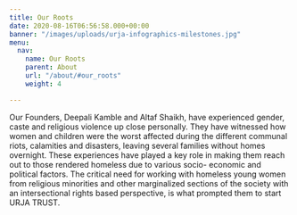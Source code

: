 ```yaml
---
title: Our Roots
date: 2020-08-16T06:56:58.000+00:00
banner: "/images/uploads/urja-infographics-milestones.jpg"
menu:
  nav:
    name: Our Roots
    parent: About
    url: "/about/#our_roots"
    weight: 4

---
```


Our Founders, Deepali Kamble and Altaf Shaikh, have experienced gender, caste and religious violence up close personally. They have witnessed how women and children were the worst affected during the different communal riots, calamities and disasters, leaving several families without homes overnight. These experiences have played a key role in making them reach out to those rendered homeless due to various socio- economic and political factors. The critical need for working with homeless young women from religious minorities and other marginalized sections of the society with an intersectional rights based perspective, is what prompted them to start URJA TRUST.
